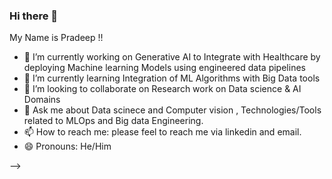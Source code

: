 ### Hi there 👋
My Name is Pradeep !!

- 🔭 I’m currently working on Generative AI to Integrate with Healthcare by deploying Machine learning Models using engineered data pipelines
- 🌱 I’m currently learning Integration of ML Algorithms with Big Data tools
- 👯 I’m looking to collaborate on Research work on Data science & AI Domains
- 💬 Ask me about Data scinece and Computer vision , Technologies/Tools related to MLOps and Big data Engineering. 
- 📫 How to reach me: please feel to reach me via linkedin and email. 
- 😄 Pronouns: He/Him

-->
